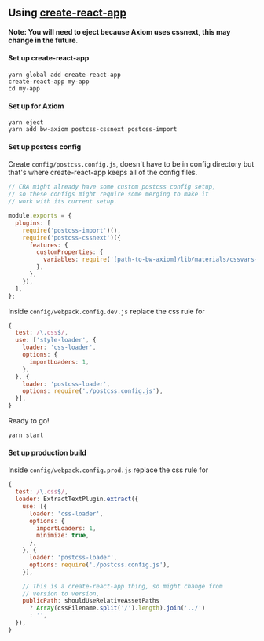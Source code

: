 ## Using [create-react-app](https://github.com/facebookincubator/create-react-app)

**Note: You will need to eject because Axiom uses cssnext, this may change in the future**.

#### Set up create-react-app

```
yarn global add create-react-app
create-react-app my-app
cd my-app
```

#### Set up for Axiom

```
yarn eject
yarn add bw-axiom postcss-cssnext postcss-import
```

#### Set up postcss config

Create `config/postcss.config.js`, doesn't have to be in config directory but that's where create-react-app keeps all of the config files.

```js
// CRA might already have some custom postcss config setup,
// so these configs might require some merging to make it
// work with its current setup.

module.exports = {
  plugins: [
    require('postcss-import')(),
    require('postcss-cssnext')({
      features: {
        customProperties: {
          variables: require('[path-to-bw-axiom]/lib/materials/cssvars-theme-day'),
        },
      },
    }),
  ],
};
```

Inside `config/webpack.config.dev.js` replace the css rule for

```js
{
  test: /\.css$/,
  use: ['style-loader', {
    loader: 'css-loader',
    options: {
      importLoaders: 1,
    },
  }, {
    loader: 'postcss-loader',
    options: require('./postcss.config.js'),
  }],
}
```

Ready to go!

```
yarn start
```


#### Set up production build

Inside `config/webpack.config.prod.js` replace the css rule for

```js
{
  test: /\.css$/,
  loader: ExtractTextPlugin.extract({
    use: [{
      loader: 'css-loader',
      options: {
        importLoaders: 1,
        minimize: true,
      },
    }, {
      loader: 'postcss-loader',
      options: require('./postcss.config.js'),
    }],

    // This is a create-react-app thing, so might change from
    // version to version,
    publicPath: shouldUseRelativeAssetPaths
      ? Array(cssFilename.split('/').length).join('../')
      : '',
  }),
}
```

